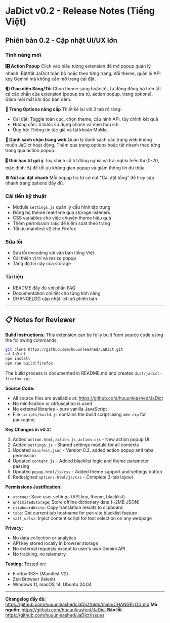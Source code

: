 # JaDict v0.2 - Release Notes (Tiếng Việt)

## Phiên bản 0.2 - Cập nhật UI/UX lớn

### Tính năng mới

**🎛️ Action Popup**
Click vào biểu tượng extension để mở popup quản lý nhanh. Bật/tắt JaDict toàn bộ hoặc theo từng trang, đổi theme, quản lý API key Gemini mà không cần mở trang cài đặt.

**🌓 Giao diện Sáng/Tối**
Chọn theme sáng hoặc tối, tự động đồng bộ trên tất cả các phần của extension (popup tra từ, action popup, trang options). Giảm mỏi mắt khi đọc ban đêm.

**📑 Trang Options nâng cấp**
Thiết kế lại với 3 tab rõ ràng:
- Cài đặt: Toggle toàn cục, chọn theme, cấu hình API, tùy chỉnh kết quả
- Hướng dẫn: 4 bước sử dụng nhanh và mẹo hữu ích
- Ủng hộ: Thông tin tác giả và tài khoản MoMo

**🚫 Danh sách chặn trang web**
Quản lý danh sách các trang web không muốn JaDict hoạt động. Thêm qua trang options hoặc tắt nhanh theo từng trang qua action popup.

**🎚️ Giới hạn từ gợi ý**
Tùy chỉnh số từ đồng nghĩa và trái nghĩa hiển thị (0-20, mặc định: 5) để tối ưu không gian popup và giảm thông tin dư thừa.

**⚙️ Nút cài đặt nhanh**
Mỗi popup tra từ có nút "Cài đặt tổng" để truy cập nhanh trang options đầy đủ.

### Cải tiến kỹ thuật

- Module `settings.js` quản lý cấu hình tập trung
- Đồng bộ theme real-time qua storage listeners
- CSS variables cho việc chuyển theme hiệu quả
- Thêm permission `tabs` để kiểm soát theo trang
- Tối ưu manifest v2 cho Firefox

### Sửa lỗi

- Sửa lỗi encoding với văn bản tiếng Việt
- Cải thiện vị trí và resize popup
- Tăng độ tin cậy của storage

### Tài liệu

- README đầy đủ với phần FAQ
- Documentation chi tiết cho từng tính năng
- CHANGELOG cập nhật lịch sử phiên bản

---

## 📋 Notes for Reviewer

**Build Instructions:**
This extension can be fully built from source code using the following commands:
```bash
git clone https://github.com/huuunleashed/JaDict.git
cd JaDict
npm install
npm run build:firefox
```

The build process is documented in README.md and creates `dist/jadict-firefox.xpi`.

**Source Code:**
- All source files are available at: https://github.com/huuunleashed/JaDict
- No minification or obfuscation is used
- No external libraries - pure vanilla JavaScript
- File `scripts/build.js` contains the build script using `adm-zip` for packaging

**Key Changes in v0.2:**
1. Added `action.html`, `action.js`, `action.css` - New action popup UI
2. Added `settings.js` - Shared settings module for all contexts
3. Updated `manifest.json` - Version 0.2, added action popup and tabs permission
4. Updated `content.js` - Added blacklist logic and theme parameter passing
5. Updated `popup.html/js/css` - Added theme support and settings button
6. Redesigned `options.html/js/css` - Complete 3-tab layout

**Permissions Justification:**
- `storage`: Save user settings (API key, theme, blacklist)
- `unlimitedStorage`: Store offline dictionary data (~2MB JSON)
- `clipboardWrite`: Copy translation results to clipboard
- `tabs`: Get current tab hostname for per-site blacklist feature
- `<all_urls>`: Inject content script for text selection on any webpage

**Privacy:**
- No data collection or analytics
- API key stored locally in browser storage
- No external requests except to user's own Gemini API
- No tracking, no telemetry

**Testing:**
Tested on:
- Firefox 133+ (Manifest V2)
- Zen Browser (latest)
- Windows 11, macOS 14, Ubuntu 24.04

---

**Changelog đầy đủ**: https://github.com/huuunleashed/JaDict/blob/main/CHANGELOG.md
**Mã nguồn**: https://github.com/huuunleashed/JaDict
**Báo lỗi**: https://github.com/huuunleashed/JaDict/issues
